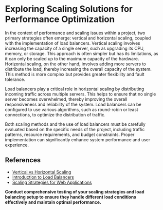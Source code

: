 # Exploring Scaling Solutions for Performance Optimization

In the context of performance and scaling issues within a project, two primary strategies often emerge: vertical and horizontal scaling, coupled with the implementation of load balancers. Vertical scaling involves increasing the capacity of a single server, such as upgrading its CPU, memory, or storage. This approach is often simpler but has its limitations, as it can only be scaled up to the maximum capacity of the hardware. Horizontal scaling, on the other hand, involves adding more servers to distribute the load, thereby increasing the overall capacity of the system. This method is more complex but provides greater flexibility and fault tolerance.

Load balancers play a critical role in horizontal scaling by distributing incoming traffic across multiple servers. This helps to ensure that no single server becomes overwhelmed, thereby improving the overall responsiveness and reliability of the system. Load balancers can be configured to use various algorithms, such as round-robin or least connections, to optimize the distribution of traffic.

Both scaling methods and the use of load balancers must be carefully evaluated based on the specific needs of the project, including traffic patterns, resource requirements, and budget constraints. Proper implementation can significantly enhance system performance and user experience.

## References

* [Vertical vs Horizontal Scaling](https://www.ibm.com/cloud/learn/vertical-horizontal-scaling)
* [Introduction to Load Balancers](https://www.digitalocean.com/community/tutorials/what-is-a-load-balancer)
* [Scaling Strategies for Web Applications](https://www.redhat.com/en/topics/cloud-native-apps/scaling-web-applications)

**Conduct comprehensive testing of your scaling strategies and load balancing setup to ensure they handle different load conditions effectively and maintain optimal performance.**

